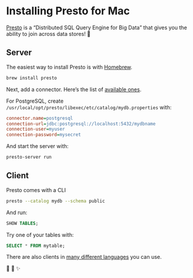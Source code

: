 # Installing Presto for Mac

[Presto](https://prestodb.io/) is a “Distributed SQL Query Engine for Big Data” that gives you the ability to join across data stores! :tada:

## Server

The easiest way to install Presto is with [Homebrew](https://brew.sh).

```sh
brew install presto
```

Next, add a connector. Here’s the list of [available ones](https://prestodb.io/docs/current/connector.html).

For PostgreSQL, create `/usr/local/opt/presto/libexec/etc/catalog/mydb.properties` with:

```ini
connector.name=postgresql
connection-url=jdbc:postgresql://localhost:5432/mydbname
connection-user=myuser
connection-password=mysecret
```

And start the server with:

```sh
presto-server run
```

## Client

Presto comes with a CLI

```sh
presto --catalog mydb --schema public
```

And run:

```sql
SHOW TABLES;
```

Try one of your tables with:

```sql
SELECT * FROM mytable;
```

There are also clients in [many different languages](https://prestodb.io/resources.html#libraries) you can use.

:rabbit: :tophat: :sparkles:
